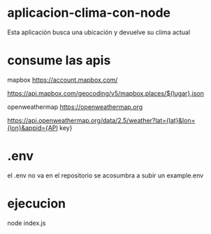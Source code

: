 # aplicacion-clima-con-node
Esta aplicación  busca una ubicación y devuelve su clima actual

# consume las apis

mapbox
https://account.mapbox.com/

https://api.mapbox.com/geocoding/v5/mapbox.places/${lugar}.json

openweathermap
https://openweathermap.org

https://api.openweathermap.org/data/2.5/weather?lat={lat}&lon={lon}&appid={API key}
# .env
el .env no va en el repositorio se acosumbra a subir un example.env

# ejecucion
 node index.js
